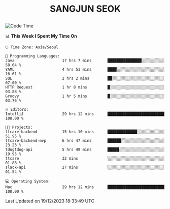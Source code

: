 <h1>
 <p align="center">
   SANGJUN SEOK
 </p>
</h1>

<!--START_SECTION:waka-->
![Code Time](http://img.shields.io/badge/Code%20Time-3%2C116%20hrs%2031%20mins-blue)

📊 **This Week I Spent My Time On** 

```text
🕑︎ Time Zone: Asia/Seoul

💬 Programming Languages: 
Java                     17 hrs 7 mins       ███████████████░░░░░░░░░░   58.64 % 
YAML                     4 hrs 51 mins       ████░░░░░░░░░░░░░░░░░░░░░   16.61 % 
SQL                      2 hrs 2 mins        ██░░░░░░░░░░░░░░░░░░░░░░░   07.00 % 
HTTP Request             1 hr 8 mins         █░░░░░░░░░░░░░░░░░░░░░░░░   03.88 % 
Groovy                   1 hr 5 mins         █░░░░░░░░░░░░░░░░░░░░░░░░   03.76 % 

🔥 Editors: 
IntelliJ                 29 hrs 12 mins      █████████████████████████   100.00 % 

🐱‍💻 Projects: 
ttcare-backend           15 hrs 10 mins      █████████████░░░░░░░░░░░░   51.95 % 
ttcare-backend-mvp       6 hrs 47 mins       ██████░░░░░░░░░░░░░░░░░░░   23.23 % 
tdogtdog-api             5 hrs 49 mins       █████░░░░░░░░░░░░░░░░░░░░   19.95 % 
ttcare                   32 mins             ░░░░░░░░░░░░░░░░░░░░░░░░░   01.88 % 
slack-api                27 mins             ░░░░░░░░░░░░░░░░░░░░░░░░░   01.54 % 

💻 Operating System: 
Mac                      29 hrs 12 mins      █████████████████████████   100.00 % 
```


 Last Updated on 19/12/2023 18:33:49 UTC
<!--END_SECTION:waka-->
